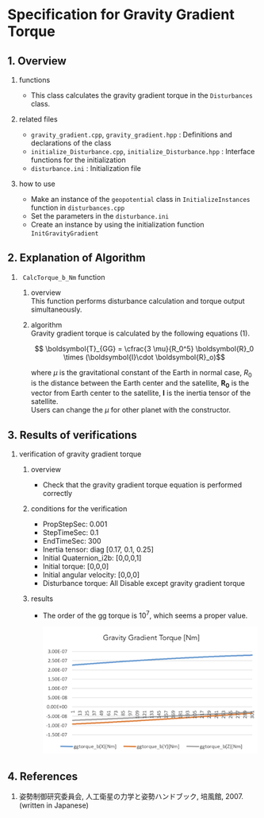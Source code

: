 # Specification for Gravity Gradient Torque

## 1.  Overview

1. functions   
   - This class calculates the gravity gradient torque in the `Disturbances` class.

2. related files
   - `gravity_gradient.cpp`, `gravity_gradient.hpp` : Definitions and declarations of the class
   - `initialize_Disturbance.cpp`, `initialize_Disturbance.hpp` : Interface functions for the initialization
   - `disturbance.ini` : Initialization file

3. how to use
   - Make an instance of the `geopotential` class in `InitializeInstances` function in `disturbances.cpp`
   - Set the parameters in the `disturbance.ini`
   - Create an instance by using the initialization function `InitGravityGradient`
   
     
## 2. Explanation of Algorithm
1. ` CalcTorque_b_Nm` function
   1. overview  
      This function performs disturbance calculation and torque output simultaneously.

   2. algorithm  
      Gravity gradient torque is calculated by the following equations (1). 
      ```math
         \boldsymbol{T}_{GG} = \cfrac{3 \mu}{R_0^5} \boldsymbol{R}_0 \times (\boldsymbol{I}\cdot \boldsymbol{R}_o)
      ```
    
      where $\mu$ is the gravitational constant of the Earth in normal case, $R_0$ is the distance between the Earth center and the satellite, $\boldsymbol{R_0}$ is the vector from Earth center to the satellite, $\boldsymbol{I}$ is the inertia tensor of the satellite.  
      Users can change the $\mu$ for other planet with the constructor.

## 3. Results of verifications

1. verification of gravity gradient torque
   1. overview
      - Check that the gravity gradient torque equation is performed correctly

   2. conditions for the verification
      - PropStepSec: 0.001
      - StepTimeSec: 0.1
      - EndTimeSec: 300
      - Inertia tensor: diag [0.17, 0.1, 0.25]
      - Initial Quaternion_i2b: [0,0,0,1]
      - Initial torque: [0,0,0]
      - Initial angular velocity: [0,0,0]
      - Disturbance torque: All Disable except gravity gradient torque

   3. results
      - The order of the gg torque is $10^7$, which seems a proper value.
      
         ![](./figs/test_ggtorque.png)

## 4. References

1. 姿勢制御研究委員会, 人工衛星の力学と姿勢ハンドブック, 培風館, 2007. (written in Japanese)
